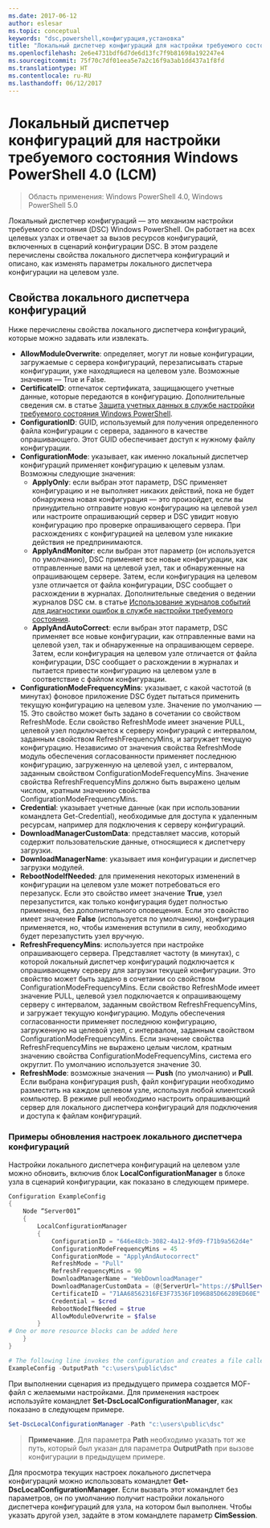 ```yaml
---
ms.date: 2017-06-12
author: eslesar
ms.topic: conceptual
keywords: "dsc,powershell,конфигурация,установка"
title: "Локальный диспетчер конфигураций для настройки требуемого состояния Windows PowerShell 4.0 (LCM)"
ms.openlocfilehash: 2e6e4731bdf6d7de6d13fc7f9b81698a192247e4
ms.sourcegitcommit: 75f70c7df01eea5e7a2c16f9a3ab1dd437a1f8fd
ms.translationtype: HT
ms.contentlocale: ru-RU
ms.lasthandoff: 06/12/2017
---
```

<a id="windows-powershell-40-desired-state-configuration-local-configuration-manager-lcm" class="xliff"></a>
# Локальный диспетчер конфигураций для настройки требуемого состояния Windows PowerShell 4.0 (LCM)

>Область применения: Windows PowerShell 4.0, Windows PowerShell 5.0

Локальный диспетчер конфигураций — это механизм настройки требуемого состояния (DSC) Windows PowerShell. Он работает на всех целевых узлах и отвечает за вызов ресурсов конфигураций, включенных в сценарий конфигурации DSC. В этом разделе перечислены свойства локального диспетчера конфигураций и описано, как изменять параметры локального диспетчера конфигурации на целевом узле.

<a id="local-configuration-manager-properties" class="xliff"></a>
## Свойства локального диспетчера конфигураций
Ниже перечислены свойства локального диспетчера конфигураций, которые можно задавать или извлекать.
 
* **AllowModuleOverwrite**: определяет, могут ли новые конфигурации, загружаемые с сервера конфигураций, перезаписывать старые конфигурации, уже находящиеся на целевом узле. Возможные значения — True и False.
* **CertificateID**: отпечаток сертификата, защищающего учетные данные, которые передаются в конфигурацию. Дополнительные сведения см. в статье [Защита учетных данных в службе настройки требуемого состояния Windows PowerShell](http://blogs.msdn.com/b/powershell/archive/2014/01/31/want-to-secure-credentials-in-windows-powershell-desired-state-configuration.aspx).
* **ConfigurationID**: GUID, используемый для получения определенного файла конфигурации с сервера, заданного в качестве опрашивающего. Этот GUID обеспечивает доступ к нужному файлу конфигурации.
* **ConfigurationMode**: указывает, как именно локальный диспетчер конфигураций применяет конфигурацию к целевым узлам. Возможны следующие значения:
    - **ApplyOnly**: если выбран этот параметр, DSC применяет конфигурацию и не выполняет никаких действий, пока не будет обнаружена новая конфигурация — это произойдет, если вы принудительно отправите новую конфигурацию на целевой узел или настроите опрашивающий сервер и DSC увидит новую конфигурацию про проверке опрашивающего сервера. При расхождениях с конфигурацией на целевом узле никакие действия не предпринимаются.
    - **ApplyAndMonitor**: если выбран этот параметр (он используется по умолчанию), DSC применяет все новые конфигурации, как отправленные вами на целевой узел, так и обнаруженные на опрашивающем сервере. Затем, если конфигурация на целевом узле отличается от файла конфигурации, DSC сообщает о расхождении в журналах. Дополнительные сведения о ведении журналов DSC см. в статье [Использование журналов событий для диагностики ошибок в службе настройки требуемого состояния](http://blogs.msdn.com/b/powershell/archive/2014/01/03/using-event-logs-to-diagnose-errors-in-desired-state-configuration.aspx).
    - **ApplyAndAutoCorrect**: если выбран этот параметр, DSC применяет все новые конфигурации, как отправленные вами на целевой узел, так и обнаруженные на опрашивающем сервере. Затем, если конфигурация на целевом узле отличается от файла конфигурации, DSC сообщает о расхождении в журналах и пытается привести конфигурацию на целевом узле в соответствие с файлом конфигурации.
* **ConfigurationModeFrequencyMins**: указывает, с какой частотой (в минутах) фоновое приложение DSC будет пытаться применить текущую конфигурацию на целевом узле. Значение по умолчанию — 15. Это свойство может быть задано в сочетании со свойством RefreshMode. Если свойство RefreshMode имеет значение PULL, целевой узел подключается к серверу конфигураций с интервалом, заданным свойством RefreshFrequencyMins, и загружает текущую конфигурацию. Независимо от значения свойства RefreshMode модуль обеспечения согласованности применяет последнюю конфигурацию, загруженную на целевой узел, с интервалом, заданным свойством ConfigurationModeFrequencyMins. Значение свойства RefreshFrequencyMins должно быть выражено целым числом, кратным значению свойства ConfigurationModeFrequencyMins.
* **Credential**: указывает учетные данные (как при использовании командлета Get-Credential), необходимые для доступа к удаленным ресурсам, например для подключения к серверу конфигураций.
* **DownloadManagerCustomData**: представляет массив, который содержит пользовательские данные, относящиеся к диспетчеру загрузки.
* **DownloadManagerName**: указывает имя конфигурации и диспетчер загрузки модулей.
* **RebootNodeIfNeeded**: для применения некоторых изменений в конфигурации на целевом узле может потребоваться его перезапуск. Если это свойство имеет значение **True**, узел перезапустится, как только конфигурация будет полностью применена, без дополнительного оповещения. Если это свойство имеет значение **False** (используется по умолчанию), конфигурация применяется, но, чтобы изменения вступили в силу, необходимо будет перезапустить узел вручную.
* **RefreshFrequencyMins**: используется при настройке опрашивающего сервера. Представляет частоту (в минутах), с которой локальный диспетчер конфигураций подключается к опрашивающему серверу для загрузки текущей конфигурации. Это свойство может быть задано в сочетании со свойством ConfigurationModeFrequencyMins. Если свойство RefreshMode имеет значение PULL, целевой узел подключается к опрашивающему серверу с интервалом, заданным свойством RefreshFrequencyMins, и загружает текущую конфигурацию. Модуль обеспечения согласованности применяет последнюю конфигурацию, загруженную на целевой узел, с интервалом, заданным свойством ConfigurationModeFrequencyMins. Если значение свойства RefreshFrequencyMins не выражено целым числом, кратным значению свойства ConfigurationModeFrequencyMins, система его округлит. По умолчанию используется значение 30.
* **RefreshMode**: возможные значения — **Push** (по умолчанию) и **Pull**. Если выбрана конфигурация push, файл конфигурации необходимо разместить на каждом целевом узле, используя любой клиентский компьютер. В режиме pull необходимо настроить опрашивающий сервер для локального диспетчера конфигураций для подключения и доступа к файлам конфигураций.

<a id="example-of-updating-local-configuration-manager-settings" class="xliff"></a>
### Примеры обновления настроек локального диспетчера конфигураций

Настройки локального диспетчера конфигураций на целевом узле можно обновить, включив блок **LocalConfigurationManager** в блоке узла в сценарий конфигурации, как показано в следующем примере.

```powershell
Configuration ExampleConfig
{
    Node “Server001”
    {
        LocalConfigurationManager
        {
            ConfigurationID = "646e48cb-3082-4a12-9fd9-f71b9a562d4e"
            ConfigurationModeFrequencyMins = 45
            ConfigurationMode = "ApplyAndAutocorrect"
            RefreshMode = "Pull"
            RefreshFrequencyMins = 90
            DownloadManagerName = "WebDownloadManager"
            DownloadManagerCustomData = (@{ServerUrl="https://$PullServer/psdscpullserver.svc"})
            CertificateID = "71AA68562316FE3F73536F1096B85D66289ED60E"
            Credential = $cred
            RebootNodeIfNeeded = $true
            AllowModuleOverwrite = $false
        }
# One or more resource blocks can be added here
    }
}

# The following line invokes the configuration and creates a file called Server001.meta.mof at the specified path
ExampleConfig -OutputPath "c:\users\public\dsc"  
```

При выполнении сценария из предыдущего примера создается MOF-файл с желаемыми настройками. Для применения настроек используйте командлет **Set-DscLocalConfigurationManager**, как показано в следующем примере.

```powershell
Set-DscLocalConfigurationManager -Path "c:\users\public\dsc"
```

> **Примечание**. Для параметра **Path** необходимо указать тот же путь, который был указан для параметра **OutputPath** при вызове конфигурации в предыдущем примере.

Для просмотра текущих настроек локального диспетчера конфигураций можно использовать командлет **Get-DscLocalConfigurationManager**. Если вызвать этот командлет без параметров, он по умолчанию получит настройки локального диспетчера конфигураций для узла, на котором был выполнен. Чтобы указать другой узел, задайте в этом командлете параметр **CimSession**.

